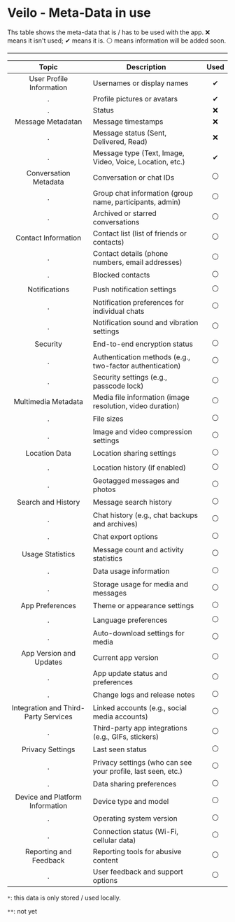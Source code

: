# Veilo - Meta-Data in use
Ths table shows the meta-data that is / has to be used with the app. ❌ means it isn't used; ✔ means it is. ⚪ means information will be added soon.

---

| Topic         | Description | Used |
|:--------------:|-----|:-----------:|
| User Profile Information |  Usernames or display names |        ✔ |
| . |  Profile pictures or avatars |        ✔ |
| . |  Status  |        ❌ |
| Message Metadatan |  Message timestamps |        ❌ |
| . |  Message status (Sent, Delivered, Read) |        ❌ |
| . |  Message type (Text, Image, Video, Voice, Location, etc.)  |        ✔ |
| Conversation Metadata |  Conversation or chat IDs |        ⚪ |
| . |  Group chat information (group name, participants, admin) |        ⚪ |
| . |  Archived or starred conversations  |        ⚪ |
| Contact Information |  Contact list (list of friends or contacts) |        ⚪ |
| . |  Contact details (phone numbers, email addresses) |        ⚪ |
| . |  Blocked contacts |        ⚪ |
| Notifications |  Push notification settings |        ⚪ |
| . |  Notification preferences for individual chats |        ⚪ |
| . |  Notification sound and vibration settings |        ⚪ |
| Security |  End-to-end encryption status |        ⚪ |
| . |  Authentication methods (e.g., two-factor authentication) |        ⚪ |
| . |  Security settings (e.g., passcode lock) |        ⚪ |
| Multimedia Metadata |  Media file information (image resolution, video duration) |        ⚪ |
| . |  File sizes |        ⚪ |
| . |  Image and video compression settings |        ⚪ |
| Location Data |  Location sharing settings |        ⚪ |
| . |  Location history (if enabled) |        ⚪ |
| . |  Geotagged messages and photos |        ⚪ |
| Search and History |  Message search history |        ⚪ |
| . |  Chat history (e.g., chat backups and archives) |        ⚪ |
| . |  Chat export options |        ⚪ |
| Usage Statistics |  Message count and activity statistics |        ⚪ |
| . |  Data usage information |        ⚪ |
| . |  Storage usage for media and messages |        ⚪ |
| App Preferences |  Theme or appearance settings |        ⚪ |
| . |  Language preferences |        ⚪ |
| . |  Auto-download settings for media |        ⚪ |
| App Version and Updates |  Current app version |        ⚪ |
| . |  App update status and preferences |        ⚪ |
| . |  Change logs and release notes |        ⚪ |
| Integration and Third-Party Services |  Linked accounts (e.g., social media accounts) |        ⚪ |
| . |  Third-party app integrations (e.g., GIFs, stickers) |        ⚪ |
| Privacy Settings |  Last seen status |        ⚪ |
| . |  Privacy settings (who can see your profile, last seen, etc.) |        ⚪ |
| . |  Data sharing preferences |        ⚪ |
| Device and Platform Information |  Device type and model |        ⚪ |
| . |  Operating system version |        ⚪ |
| . |  Connection status (Wi-Fi, cellular data) |        ⚪ |
| Reporting and Feedback |  Reporting tools for abusive content |        ⚪ |
| . |  User feedback and support options |        ⚪ |

`*`: this data is only stored / used locally.

`**`: not yet
